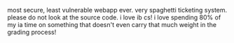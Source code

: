 most secure, least vulnerable webapp ever.
very spaghetti ticketing system. please do not look at the source code.
i love ib cs! i love spending 80% of my ia time on something that doesn't even carry that much weight in the grading process!
